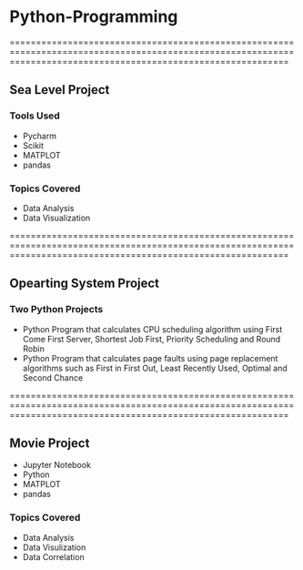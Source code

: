 # Python-Programming
=================================================================================================================================================================

## Sea Level Project
### Tools Used
* Pycharm
* Scikit
* MATPLOT
* pandas
### Topics Covered
* Data Analysis
* Data Visualization
  
=================================================================================================================================================================

## Opearting System Project
### Two Python Projects
* Python Program that calculates CPU scheduling algorithm using First Come First Server, Shortest Job First, Priority Scheduling and Round Robin
* Python Program that calculates page faults using page replacement algorithms such as First in First Out, Least Recently Used, Optimal and Second Chance

=================================================================================================================================================================

## Movie Project
* Jupyter Notebook
* Python
* MATPLOT
* pandas
### Topics Covered
* Data Analysis
* Data Visulization
* Data Correlation

